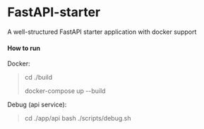 # FastAPI-starter

A well-structured FastAPI starter application with docker support

#### How to run

Docker:
> cd ./build
>
> docker-compose up --build

Debug (api service):
> cd ./app/api
> bash ./scripts/debug.sh